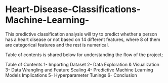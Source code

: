 # Heart-Disease-Classifications-Machine-Learning-

This predictive classification analysis will try to predict whether a person has a heart disease or not based on 14 different features, where 8 of them are categorical features and the rest is numerical.

Table of contents is shared below for understanding the flow of the project;

Table of Contents
<l>1- Importing Dataset
2- Data Exploration & Visualization
3- Data Wrangling and Feature Scaling
4- Predictive Machine Learning Models Implications
5- Hyperparameter Tunings
6- Conclusion </l>
